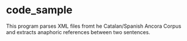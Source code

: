 # code_sample
This program parses XML files fromt he Catalan/Spanish Ancora Corpus and extracts anaphoric references between two sentences.

